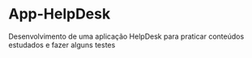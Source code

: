 # App-HelpDesk
Desenvolvimento de uma aplicação HelpDesk para praticar conteúdos estudados e fazer alguns testes
